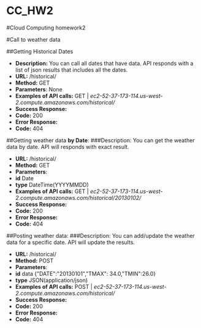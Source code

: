 # CC_HW2
#Cloud Computing homework2

#Call to weather data

##Getting Historical Dates
* **Description:**
You can call all dates that have data. API responds with a list of json results that includes all the dates.
* **URL:** /historical/
* **Method:** GET
* **Parameters**: None
* **Examples of API calls:**
  GET | *ec2-52-37-173-114.us-west-2.compute.amazonaws.com/historical/*
* **Success Response:** 
 * **Code:** 200
* **Error Response:**
 * **Code:** 404

##Getting weather data **by Date**:
###Description:
You can get the weather data by date. API will responds with exact result.
* **URL:** /historical/<dateYYYYMMDD>
* **Method:** GET
* **Parameters**: 
 * **id**  Date
 * **type** DateTime(YYYYMMDD)
* **Examples of API calls:**
  GET | *ec2-52-37-173-114.us-west-2.compute.amazonaws.com/historical/20130102/*
* **Success Response:** 
 * **Code:** 200
* **Error Response:**
 * **Code:** 404


##Posting weather data:
###Description:
You can add/update the weather data for a specific date. API will update the results.
* **URL:** /historical/
* **Method:** POST
* **Parameters**: 
 * **id**  data {"DATE":"20130101","TMAX": 34.0,"TMIN":26.0}
 * **type** JSON(application/json)
* **Examples of API calls:**
  POST | *ec2-52-37-173-114.us-west-2.compute.amazonaws.com/historical/*
* **Success Response:** 
 * **Code:** 200
* **Error Response:**
 * **Code:** 404

